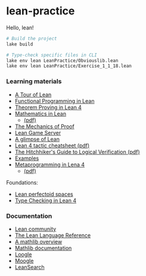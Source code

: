 lean-practice
========
Hello, lean!

```bash
# Build the project
lake build

# Type-check specific files in CLI
lake env lean LeanPractice/Obviouslib.lean
lake env lean LeanPractice/Exercise_1_1_18.lean
```

### Learning materials
- [A Tour of Lean](https://lean-lang.org/documentation/tour/)
- [Functional Programming in Lean](https://lean-lang.org/functional_programming_in_lean/)
- [Theorem Proving in Lean 4](https://lean-lang.org/theorem_proving_in_lean4/)
- [Mathematics in Lean](https://leanprover-community.github.io/mathematics_in_lean/)
  - [(pdf)](https://leanprover-community.github.io/mathematics_in_lean/mathematics_in_lean.pdf)
- [The Mechanics of Proof](https://hrmacbeth.github.io/math2001/)
- [Lean Game Server](https://adam.math.hhu.de/)
- [A glimpse of Lean](https://github.com/PatrickMassot/GlimpseOfLean)
- [Lean 4 tactic cheatsheet (pdf)](https://leanprover-community.github.io/papers/lean-tactics.pdf)
- [The Hitchhiker's Guide to Logical Verification (pdf)](https://rawcdn.githack.com/blanchette/logical_verification_2023/0b9ca22d/hitchhikers_guide_tablet.pdf)
- [Examples](https://lean-lang.org/documentation/#:~:text=functions%20and%20types.-,Examples,-Palindromes)
- [Metaprogramming in Lena 4](https://leanprover-community.github.io/lean4-metaprogramming-book/)
  - [(pdf)](https://github.com/leanprover-community/lean4-metaprogramming-book/releases/download/latest/Metaprogramming.in.Lean.4.pdf)

Foundations:

- [Lean perfectoid spaces](https://leanprover-community.github.io/lean-perfectoid-spaces/type_theory.html)
- [Type Checking in Lean 4](https://ammkrn.github.io/type_checking_in_lean4/)

### Documentation
- [Lean community](https://leanprover-community.github.io/)
- [The Lean Language Reference](https://lean-lang.org/doc/reference/latest/)
- [A mathlib overview](https://leanprover-community.github.io/mathlib-overview.html)
- [Mathlib documentation](https://leanprover-community.github.io/mathlib4_docs/)
- [Loogle](https://loogle.lean-lang.org/)
- [Moogle](https://www.moogle.ai/)
- [LeanSearch](https://leansearch.net/)
